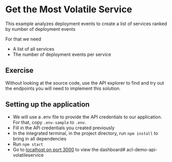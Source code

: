 # Get the Most Volatile Service

This example analyzes deployment events to create a list of services ranked by number of deployment events

For that we need

* A list of all services
* The number of deployment events per service

## Exercise
Without looking at the source code, use the API explorer to find and try out the endpoints you will need to implement this solution.

## Setting up the application

* We will use a .env file to provide the API credentials to our application. For that, copy `.env-sample` to `.env`.
* Fill in the APi credentials you created previously
* In the integrated terminal, in the project directory, run `npm install` to bring in all dependencies
* Run `npm start`
* Go to [localhost on port 3000](http://localhost:3000) to view the dashboard# acl-demo-api-volatileservice
